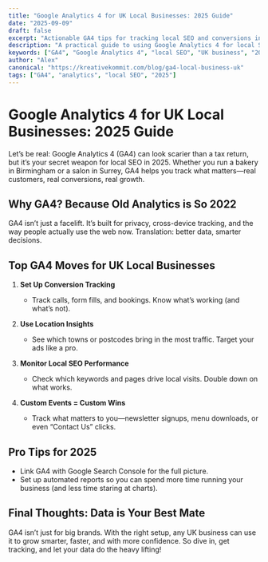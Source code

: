 ```yaml
---
title: "Google Analytics 4 for UK Local Businesses: 2025 Guide"
date: "2025-09-09"
draft: false
excerpt: "Actionable GA4 tips for tracking local SEO and conversions in 2025."
description: "A practical guide to using Google Analytics 4 for local SEO, lead tracking, and business growth in the UK."
keywords: ["GA4", "Google Analytics 4", "local SEO", "UK business", "2025"]
author: "Alex"
canonical: "https://kreativekommit.com/blog/ga4-local-business-uk"
tags: ["GA4", "analytics", "local SEO", "2025"]
---
```


# Google Analytics 4 for UK Local Businesses: 2025 Guide


Let’s be real: Google Analytics 4 (GA4) can look scarier than a tax return, but it’s your secret weapon for local SEO in 2025. Whether you run a bakery in Birmingham or a salon in Surrey, GA4 helps you track what matters—real customers, real conversions, real growth.

## Why GA4? Because Old Analytics is So 2022

GA4 isn’t just a facelift. It’s built for privacy, cross-device tracking, and the way people actually use the web now. Translation: better data, smarter decisions.

## Top GA4 Moves for UK Local Businesses

1. **Set Up Conversion Tracking**
	- Track calls, form fills, and bookings. Know what’s working (and what’s not).

2. **Use Location Insights**
	- See which towns or postcodes bring in the most traffic. Target your ads like a pro.

3. **Monitor Local SEO Performance**
	- Check which keywords and pages drive local visits. Double down on what works.

4. **Custom Events = Custom Wins**
	- Track what matters to you—newsletter signups, menu downloads, or even “Contact Us” clicks.

## Pro Tips for 2025

- Link GA4 with Google Search Console for the full picture.
- Set up automated reports so you can spend more time running your business (and less time staring at charts).

## Final Thoughts: Data is Your Best Mate

GA4 isn’t just for big brands. With the right setup, any UK business can use it to grow smarter, faster, and with more confidence. So dive in, get tracking, and let your data do the heavy lifting!
